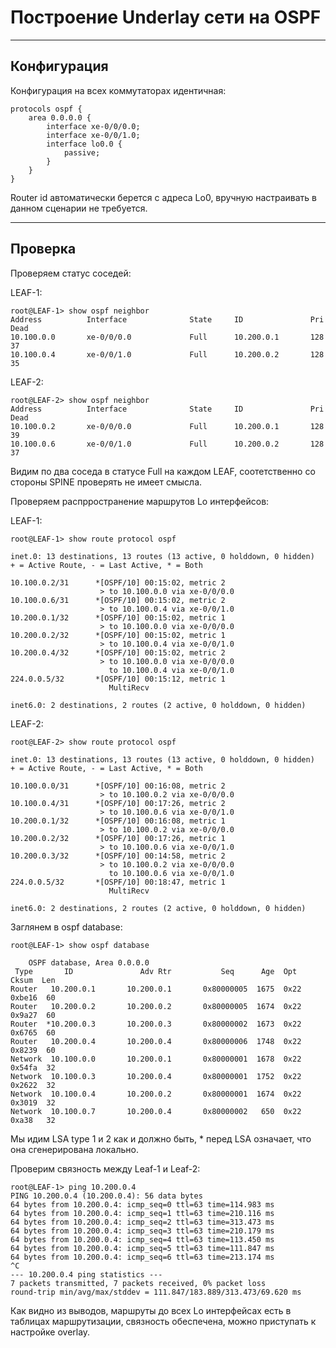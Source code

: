 # Построение Underlay сети на OSPF
---
## Конфигурация

Конфигурация на всех коммутаторах идентичная:
```
protocols ospf {
    area 0.0.0.0 {
        interface xe-0/0/0.0;
        interface xe-0/0/1.0;
        interface lo0.0 {
            passive;
        }
    }
}
```
Router id автоматически берется с адреса Lo0, вручную настраивать в данном сценарии не требуется.

---
## Проверка

Проверяем статус соседей:

LEAF-1:
```
root@LEAF-1> show ospf neighbor 
Address          Interface              State     ID               Pri  Dead
10.100.0.0       xe-0/0/0.0             Full      10.200.0.1       128    37
10.100.0.4       xe-0/0/1.0             Full      10.200.0.2       128    35
```
LEAF-2:
```
root@LEAF-2> show ospf neighbor 
Address          Interface              State     ID               Pri  Dead
10.100.0.2       xe-0/0/0.0             Full      10.200.0.1       128    39
10.100.0.6       xe-0/0/1.0             Full      10.200.0.2       128    37
```
Видим по два соседа в статусе Full на каждом LEAF, соотетственно со стороны SPINE проверять не имеет смысла.

Проверяем распрространение маршрутов Lo интерфейсов:

LEAF-1:
```
root@LEAF-1> show route protocol ospf 

inet.0: 13 destinations, 13 routes (13 active, 0 holddown, 0 hidden)
+ = Active Route, - = Last Active, * = Both

10.100.0.2/31      *[OSPF/10] 00:15:02, metric 2
                    > to 10.100.0.0 via xe-0/0/0.0
10.100.0.6/31      *[OSPF/10] 00:15:02, metric 2
                    > to 10.100.0.4 via xe-0/0/1.0
10.200.0.1/32      *[OSPF/10] 00:15:02, metric 1
                    > to 10.100.0.0 via xe-0/0/0.0
10.200.0.2/32      *[OSPF/10] 00:15:02, metric 1
                    > to 10.100.0.4 via xe-0/0/1.0
10.200.0.4/32      *[OSPF/10] 00:15:02, metric 2
                    > to 10.100.0.0 via xe-0/0/0.0
                      to 10.100.0.4 via xe-0/0/1.0
224.0.0.5/32       *[OSPF/10] 00:15:12, metric 1
                      MultiRecv

inet6.0: 2 destinations, 2 routes (2 active, 0 holddown, 0 hidden)
```
LEAF-2:
```
root@LEAF-2> show route protocol ospf   

inet.0: 13 destinations, 13 routes (13 active, 0 holddown, 0 hidden)
+ = Active Route, - = Last Active, * = Both

10.100.0.0/31      *[OSPF/10] 00:16:08, metric 2
                    > to 10.100.0.2 via xe-0/0/0.0
10.100.0.4/31      *[OSPF/10] 00:17:26, metric 2
                    > to 10.100.0.6 via xe-0/0/1.0
10.200.0.1/32      *[OSPF/10] 00:16:08, metric 1
                    > to 10.100.0.2 via xe-0/0/0.0
10.200.0.2/32      *[OSPF/10] 00:17:26, metric 1
                    > to 10.100.0.6 via xe-0/0/1.0
10.200.0.3/32      *[OSPF/10] 00:14:58, metric 2
                    > to 10.100.0.2 via xe-0/0/0.0
                      to 10.100.0.6 via xe-0/0/1.0
224.0.0.5/32       *[OSPF/10] 00:18:47, metric 1
                      MultiRecv

inet6.0: 2 destinations, 2 routes (2 active, 0 holddown, 0 hidden)
```

Заглянем в ospf database:
```
root@LEAF-1> show ospf database    

    OSPF database, Area 0.0.0.0
 Type       ID               Adv Rtr           Seq      Age  Opt  Cksum  Len 
Router   10.200.0.1       10.200.0.1       0x80000005  1675  0x22 0xbe16  60
Router   10.200.0.2       10.200.0.2       0x80000005  1674  0x22 0x9a27  60
Router  *10.200.0.3       10.200.0.3       0x80000002  1673  0x22 0x6765  60
Router   10.200.0.4       10.200.0.4       0x80000006  1748  0x22 0x8239  60
Network  10.100.0.0       10.200.0.1       0x80000001  1678  0x22 0x54fa  32
Network  10.100.0.3       10.200.0.4       0x80000001  1752  0x22 0x2622  32
Network  10.100.0.4       10.200.0.2       0x80000001  1674  0x22 0x3019  32
Network  10.100.0.7       10.200.0.4       0x80000002   650  0x22 0xa38   32
```
Мы идим LSA type 1 и 2 как и должно быть, * перед LSA означает, что она сгенерирована локально.

Проверим связность между Leaf-1 и Leaf-2:
```
root@LEAF-1> ping 10.200.0.4       
PING 10.200.0.4 (10.200.0.4): 56 data bytes
64 bytes from 10.200.0.4: icmp_seq=0 ttl=63 time=114.983 ms
64 bytes from 10.200.0.4: icmp_seq=1 ttl=63 time=210.116 ms
64 bytes from 10.200.0.4: icmp_seq=2 ttl=63 time=313.473 ms
64 bytes from 10.200.0.4: icmp_seq=3 ttl=63 time=210.179 ms
64 bytes from 10.200.0.4: icmp_seq=4 ttl=63 time=113.450 ms
64 bytes from 10.200.0.4: icmp_seq=5 ttl=63 time=111.847 ms
64 bytes from 10.200.0.4: icmp_seq=6 ttl=63 time=213.174 ms
^C
--- 10.200.0.4 ping statistics ---
7 packets transmitted, 7 packets received, 0% packet loss
round-trip min/avg/max/stddev = 111.847/183.889/313.473/69.620 ms
```
Как видно из выводов, маршруты до всех Lo интерфейсах есть в таблицах маршрутизации, связность обеспечена, можно приступать к настройке overlay.

